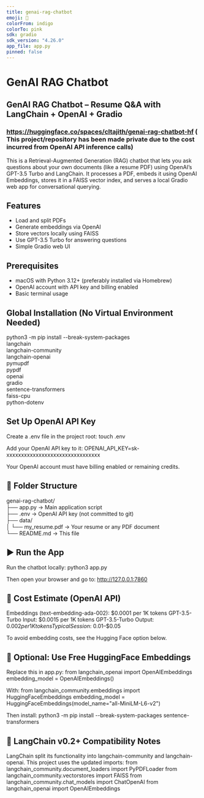 ```yaml
---
title: genai-rag-chatbot
emoji: 🤖
colorFrom: indigo
colorTo: pink
sdk: gradio
sdk_version: "4.26.0"
app_file: app.py
pinned: false
---
```


# GenAI RAG Chatbot

## GenAI RAG Chatbot – Resume Q&A with LangChain + OpenAI + Gradio
### https://huggingface.co/spaces/cltajith/genai-rag-chatbot-hf ( This project/repository has been made private due to the cost incurred from OpenAI API inference calls)
This is a Retrieval-Augmented Generation (RAG) chatbot that lets you ask questions about your own documents (like a resume PDF) using OpenAI’s GPT-3.5 Turbo and LangChain. It processes a PDF, embeds it using OpenAI Embeddings, stores it in a FAISS vector index, and serves a local Gradio web app for conversational querying.

##  Features

- Load and split PDFs
- Generate embeddings via OpenAI
- Store vectors locally using FAISS
- Use GPT-3.5 Turbo for answering questions
- Simple Gradio web UI

##  Prerequisites

- macOS with Python 3.12+ (preferably installed via Homebrew)
- OpenAI account with API key and billing enabled
- Basic terminal usage

##  Global Installation (No Virtual Environment Needed)

python3 -m pip install --break-system-packages \
  langchain \
  langchain-community \
  langchain-openai \
  pymupdf \
  pypdf \
  openai \
  gradio \
  sentence-transformers \
  faiss-cpu \
  python-dotenv


##  Set Up OpenAI API Key

Create a .env file in the project root:
touch .env

Add your OpenAI API key to it:
OPENAI_API_KEY=sk-xxxxxxxxxxxxxxxxxxxxxxxxxxxxxxxx

Your OpenAI account must have billing enabled or remaining credits.

## 📁 Folder Structure

genai-rag-chatbot/  
├── app.py                → Main application script  
├── .env                  → OpenAI API key (not committed to git)  
├── data/  
│   └── my_resume.pdf     → Your resume or any PDF document  
└── README.md             → This file

## ▶️ Run the App

Run the chatbot locally:
python3 app.py

Then open your browser and go to:
http://127.0.0.1:7860

## 💸 Cost Estimate (OpenAI API)

Embeddings (text-embedding-ada-002): $0.0001 per 1K tokens
GPT-3.5-Turbo Input: $0.0015 per 1K tokens
GPT-3.5-Turbo Output: $0.002 per 1K tokens
Typical Session: ~$0.01–$0.05

To avoid embedding costs, see the Hugging Face option below.

## 🧠 Optional: Use Free HuggingFace Embeddings

Replace this in app.py:
from langchain_openai import OpenAIEmbeddings
embedding_model = OpenAIEmbeddings()

With:
from langchain_community.embeddings import HuggingFaceEmbeddings
embedding_model = HuggingFaceEmbeddings(model_name="all-MiniLM-L6-v2")

Then install:
python3 -m pip install --break-system-packages sentence-transformers

## 🔄 LangChain v0.2+ Compatibility Notes

LangChain split its functionality into langchain-community and langchain-openai. This project uses the updated imports:
from langchain_community.document_loaders import PyPDFLoader
from langchain_community.vectorstores import FAISS
from langchain_community.chat_models import ChatOpenAI
from langchain_openai import OpenAIEmbeddings

